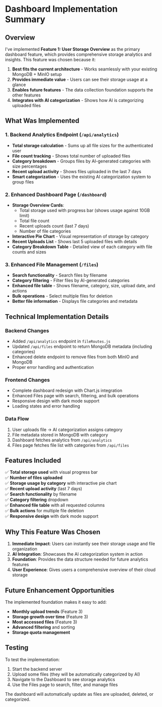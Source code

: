 # Dashboard Implementation Summary

## Overview
I've implemented **Feature 1: User Storage Overview** as the primary dashboard feature, which provides comprehensive storage analytics and insights. This feature was chosen because it:

1. **Best fits the current architecture** - Works seamlessly with your existing MongoDB + MinIO setup
2. **Provides immediate value** - Users can see their storage usage at a glance
3. **Enables future features** - The data collection foundation supports the other features
4. **Integrates with AI categorization** - Shows how AI is categorizing uploaded files

## What Was Implemented

### 1. Backend Analytics Endpoint (`/api/analytics`)
- **Total storage calculation** - Sums up all file sizes for the authenticated user
- **File count tracking** - Shows total number of uploaded files
- **Category breakdown** - Groups files by AI-generated categories with size percentages
- **Recent upload activity** - Shows files uploaded in the last 7 days
- **Smart categorization** - Uses the existing AI categorization system to group files

### 2. Enhanced Dashboard Page (`/dashboard`)
- **Storage Overview Cards**:
  - Total storage used with progress bar (shows usage against 10GB limit)
  - Total file count
  - Recent uploads count (last 7 days)
  - Number of file categories
- **Interactive Pie Chart** - Visual representation of storage by category
- **Recent Uploads List** - Shows last 5 uploaded files with details
- **Category Breakdown Table** - Detailed view of each category with file counts and sizes

### 3. Enhanced File Management (`/files`)
- **Search functionality** - Search files by filename
- **Category filtering** - Filter files by AI-generated categories
- **Enhanced file table** - Shows filename, category, size, upload date, and actions
- **Bulk operations** - Select multiple files for deletion
- **Better file information** - Displays file categories and metadata

## Technical Implementation Details

### Backend Changes
- Added `/api/analytics` endpoint in `fileRoutes.js`
- Updated `/api/files` endpoint to return MongoDB metadata (including categories)
- Enhanced delete endpoint to remove files from both MinIO and MongoDB
- Proper error handling and authentication

### Frontend Changes
- Complete dashboard redesign with Chart.js integration
- Enhanced Files page with search, filtering, and bulk operations
- Responsive design with dark mode support
- Loading states and error handling

### Data Flow
1. User uploads file → AI categorization assigns category
2. File metadata stored in MongoDB with category
3. Dashboard fetches analytics from `/api/analytics`
4. Files page fetches file list with categories from `/api/files`

## Features Included

✅ **Total storage used** with visual progress bar  
✅ **Number of files uploaded**  
✅ **Storage usage by category** with interactive pie chart  
✅ **Recent upload activity** (last 7 days)  
✅ **Search functionality** by filename  
✅ **Category filtering** dropdown  
✅ **Enhanced file table** with all requested columns  
✅ **Bulk actions** for multiple file deletion  
✅ **Responsive design** with dark mode support  

## Why This Feature Was Chosen

1. **Immediate Impact**: Users can instantly see their storage usage and file organization
2. **AI Integration**: Showcases the AI categorization system in action
3. **Foundation**: Provides the data structure needed for future analytics features
4. **User Experience**: Gives users a comprehensive overview of their cloud storage

## Future Enhancement Opportunities

The implemented foundation makes it easy to add:
- **Monthly upload trends** (Feature 3)
- **Storage growth over time** (Feature 3)
- **Most accessed files** (Feature 3)
- **Advanced filtering** and sorting
- **Storage quota management**

## Testing

To test the implementation:
1. Start the backend server
2. Upload some files (they will be automatically categorized by AI)
3. Navigate to the Dashboard to see storage analytics
4. Use the Files page to search, filter, and manage files

The dashboard will automatically update as files are uploaded, deleted, or categorized.

